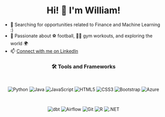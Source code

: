 <h1 align="center">Hi! 👋 I'm William!</h1>

- 👀 Searching for opportunities related to Finance and Machine Learning :)
- 🎉 Passionate about ⚽ football, 🏋️‍♂️ gym workouts, and exploring the world 🌍
- 📫 [Connect with me on LinkedIn](https://www.linkedin.com/in/william-eriksson-01691a193/)

<div align="center">
  <h3>🛠️ Tools and Frameworks</h3>
  <br>
  
  ![Python](https://img.shields.io/badge/Python-3776AB?style=for-the-badge&logo=python&logoColor=white)
  ![Java](https://img.shields.io/badge/Java-007396?style=for-the-badge&logo=java&logoColor=white)
  ![JavaScript](https://img.shields.io/badge/JavaScript-F7DF1E?style=for-the-badge&logo=javascript&logoColor=black)
  ![HTML5](https://img.shields.io/badge/HTML5-E34F26?style=for-the-badge&logo=html5&logoColor=white)
  ![CSS3](https://img.shields.io/badge/CSS3-1572B6?style=for-the-badge&logo=css3&logoColor=white)
  ![Bootstrap](https://img.shields.io/badge/Bootstrap-7952B3?style=for-the-badge&logo=bootstrap&logoColor=white)
  ![Azure](https://img.shields.io/badge/Azure-0078D4?style=for-the-badge&logo=microsoft-azure&logoColor=white)

  <br>

  ![dbt](https://img.shields.io/badge/dbt-F25B1D?style=for-the-badge&logo=dbt&logoColor=white)
  ![Airflow](https://img.shields.io/badge/Apache%20Airflow-017CEE?style=for-the-badge&logo=apache-airflow&logoColor=white)
  ![Git](https://img.shields.io/badge/Git-F05032?style=for-the-badge&logo=git&logoColor=white)
  ![R](https://img.shields.io/badge/R-276DC3?style=for-the-badge&logo=r&logoColor=white)
  ![.NET](https://img.shields.io/badge/.NET-512BD4?style=for-the-badge&logo=dotnet&logoColor=white)
  
</div>
<!---
ErikssonWilliam/ErikssonWilliam is a ✨ special ✨ repository because its `README.md` (this file) appears on your GitHub profile.
You can click the Preview link to take a look at your changes.
--->
